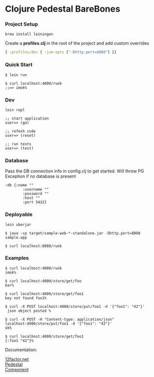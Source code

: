 # Clojure Pedestal BareBones

### Project Setup

```
brew install leiningen
```

Create a **profiles.clj** in the root of the project and add custom overrides 

```clojure
{ :profiles/dev { :jvm-opts ["-Dhttp.port=8080"] }}
```

### Quick Start

```
$ lein run

$ curl localhost:4000/ruok
;;=> imok%

```
### Dev 

```
lein repl

;; start application
user=> (go)

;; refesh code
user=> (reset)

;; run tests
user=> (test)
```

### Database

Pass the DB connection info in config.clj to get started. Will throw PG Exception if no database is present

```
:db {:name ""
        :username ""
        :password ""
        :host ""
        :port 5432}
```

### Deployable

```
lein uberjar

$ java -cp target/sample-web-*-standalone.jar -Dhttp.port=8080 sample.app

$ curl localhost:8080/ruok
```


### Examples


```
$ curl localhost:4000/ruok
imok%

$ curl localhost:4000/store/get/foo
bar%

$ curl localhost:4000/store/get/foo1
key not found foo1%

$ curl -X POST localhost:4000/store/put/foo1 -d '{"foo1": "42"}'
 json object posted %

$ curl -X POST -H "Content-type: application/json" localhost:4000/store/put/foo1 -d '{"foo1": "42"}'
ok%

$ curl localhost:4000/store/get/foo1
{:foo1 "42"}%
```


Documentation: 

[12factor.net](https://12factor.net) <br/>
[Pedestal](https://github.com/pedestal/pedestal) <br/>
[Component](https://github.com/stuartsierra/component) <br/>